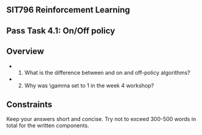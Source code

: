 ## SIT796 Reinforcement Learning

## Pass Task 4.1: On/Off policy

## Overview

- 1. What is the difference between and on and off-policy algorithms?
- 2. Why was \gamma set to 1 in the week 4 workshop?

## Constraints

Keep your answers short and concise. Try not to exceed 300-500 words in total for the written components.

<!-- image -->